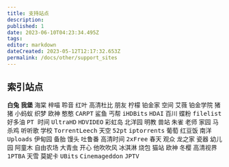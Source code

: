 ```yaml
---
title: 支持站点
description:
published: 1
date: 2023-06-10T04:23:34.495Z
tags:
editor: markdown
dateCreated: 2023-05-12T12:17:32.653Z
permalink: /docs/other/support_sites
---
```


## 索引站点

<kbd>**白兔**</kbd> <kbd>**我堡**</kbd> <kbd>海棠</kbd> <kbd>梓喵</kbd> <kbd>聆音</kbd> <kbd>红叶</kbd> <kbd>高清杜比</kbd> <kbd>朋友</kbd> <kbd>柠檬</kbd> <kbd>铂金家</kbd> <kbd>空间</kbd> <kbd>艾薇</kbd> <kbd>铂金学院</kbd> <kbd>猪猪</kbd> <kbd>小蚂蚁</kbd> <kbd>织梦</kbd> <kbd>欧神</kbd> <kbd>憨憨</kbd> <kbd>CARPT</kbd> <kbd>鲨鱼</kbd> <kbd>丐帮</kbd> <kbd>iHDBits</kbd> <kbd>HDAI</kbd> <kbd>百川</kbd> <kbd>蝶粉</kbd> <kbd>filelist</kbd> <kbd>好多油</kbd> <kbd>PT 时间</kbd> <kbd>UltraHD</kbd> <kbd>HDVIDEO</kbd> <kbd>彩虹岛</kbd> <kbd>北洋园</kbd> <kbd> 明教</kbd> <kbd>兽站</kbd> <kbd>朱雀</kbd> <kbd>老师</kbd> <kbd>家园</kbd> <kbd>马杀鸡</kbd> <kbd>听听歌</kbd> <kbd>学校</kbd> <kbd>TorrentLeech</kbd> <kbd>天空</kbd> <kbd>52pt</kbd> <kbd>iptorrents</kbd> <kbd>葡萄</kbd> <kbd>红豆饭</kbd> <kbd>南洋</kbd> <kbd>Uploads</kbd> <kbd>伊甸园</kbd> <kbd>备胎</kbd> <kbd>馒头</kbd> <kbd>吐鲁番</kbd> <kbd>高清时间</kbd> <kbd>2xFree</kbd> <kbd>春天</kbd> <kbd>观众</kbd> <kbd>龙之家</kbd> <kbd>瓷器</kbd> <kbd>幼儿园</kbd> <kbd>阿童木</kbd> <kbd>自由农场</kbd> <kbd>大青虫</kbd> <kbd>开心</kbd> <kbd>他吹吹风</kbd> <kbd>冰淇淋</kbd> <kbd>烧包</kbd> <kbd>猫站</kbd> <kbd>欧神</kbd> <kbd>冬樱</kbd> <kbd>高清视界</kbd> <kbd>1PTBA</kbd> <kbd>天雪</kbd> <kbd>莫妮卡</kbd> <kbd>UBits</kbd> <kbd>Cinemageddon</kbd> <kbd>JPTV</kbd>
